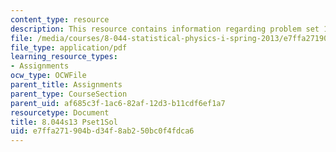 ```yaml
---
content_type: resource
description: This resource contains information regarding problem set 1 solution.
file: /media/courses/8-044-statistical-physics-i-spring-2013/e7ffa271904bd34f8ab250bc0f4fdca6_MIT8_044S13_pss1.pdf
file_type: application/pdf
learning_resource_types:
- Assignments
ocw_type: OCWFile
parent_title: Assignments
parent_type: CourseSection
parent_uid: af685c3f-1ac6-82af-12d3-b11cdf6ef1a7
resourcetype: Document
title: 8.044s13 Pset1Sol
uid: e7ffa271-904b-d34f-8ab2-50bc0f4fdca6
---
```

